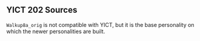 ## YICT 202 Sources

`Walkup8a_orig` is not compatible with YICT, but it is the base personality on which the newer personalities are built.